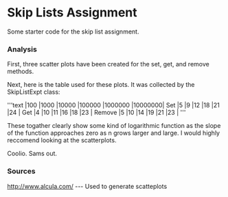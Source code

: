 Skip Lists Assignment
=====================

Some starter code for the skip list assignment.

### Analysis
First, three scatter plots have been created for the set, get, and remove methods.

Next, here is the table used for these plots. It was collected by the SkipListExpt class:

'''text
       |100     |1000    |10000   |100000  |1000000 |10000000|
Set    |5       |9       |12      |18      |21      |24      |
Get    |4       |10      |11      |16      |18      |23      |
Remove |5       |10      |14      |19      |21      |23      |
'''

These togather clearly show some kind of logarithmic function as the slope of the function approaches zero as n
grows larger and large. I would highly reccomend looking at the scatterplots.

Coolio. Sams out.

### Sources
http://www.alcula.com/ --- Used to generate scatteplots

